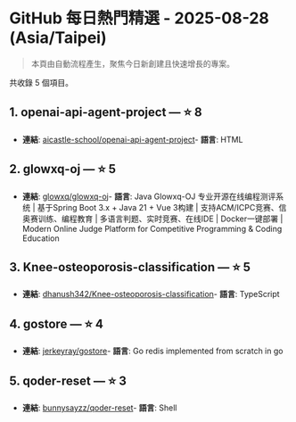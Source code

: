 # GitHub 每日熱門精選 - 2025-08-28 (Asia/Taipei)

> 本頁由自動流程產生，聚焦今日新創建且快速增長的專案。

共收錄 5 個項目。

## 1. openai-api-agent-project — ⭐ 8

- **連結**: [aicastle-school/openai-api-agent-project](https://github.com/aicastle-school/openai-api-agent-project)- **語言**: HTML


## 2. glowxq-oj — ⭐ 5

- **連結**: [glowxq/glowxq-oj](https://github.com/glowxq/glowxq-oj)- **語言**: Java
Glowxq-OJ 专业开源在线编程测评系统 | 基于Spring Boot 3.x + Java 21 + Vue 3构建 | 支持ACM/ICPC竞赛、信奥赛训练、编程教育 | 多语言判题、实时竞赛、在线IDE | Docker一键部署 | Modern Online Judge Platform for Competitive Programming & Coding Education

## 3. Knee-osteoporosis-classification — ⭐ 5

- **連結**: [dhanush342/Knee-osteoporosis-classification](https://github.com/dhanush342/Knee-osteoporosis-classification)- **語言**: TypeScript


## 4. gostore — ⭐ 4

- **連結**: [jerkeyray/gostore](https://github.com/jerkeyray/gostore)- **語言**: Go
redis implemented from scratch in go

## 5. qoder-reset — ⭐ 3

- **連結**: [bunnysayzz/qoder-reset](https://github.com/bunnysayzz/qoder-reset)- **語言**: Shell



